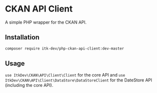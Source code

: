 # CKAN API Client

A simple PHP wrapper for the CKAN API.

## Installation

```sh
composer require itk-dev/php-ckan-api-client:dev-master
```

## Usage

`use ItkDev\CKAN\API\Client\Client` for the core API and `use
ItkDev\CKAN\API\Client\DataStore\DataStoreClient` for the DateStore API
(including the core API).
